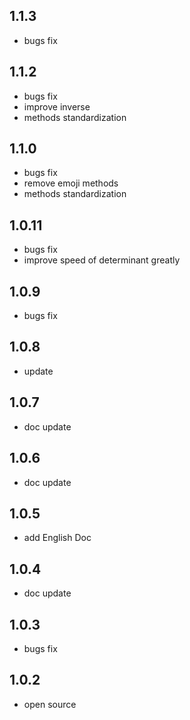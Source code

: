 ## 1.1.3

- bugs fix

## 1.1.2

- bugs fix
- improve inverse
- methods standardization

## 1.1.0

- bugs fix
- remove emoji methods
- methods standardization

## 1.0.11

- bugs fix
- improve speed of determinant greatly 

## 1.0.9

- bugs fix

## 1.0.8

- update

## 1.0.7

- doc update

## 1.0.6

- doc update

## 1.0.5

- add English Doc

## 1.0.4

- doc update

## 1.0.3

- bugs fix

## 1.0.2

- open source